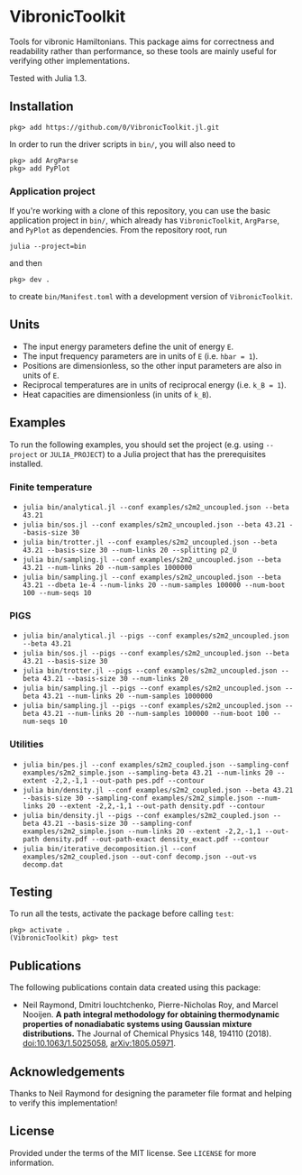 # VibronicToolkit

Tools for vibronic Hamiltonians.
This package aims for correctness and readability rather than performance, so these tools are mainly useful for verifying other implementations.

Tested with Julia 1.3.


## Installation

```
pkg> add https://github.com/0/VibronicToolkit.jl.git
```

In order to run the driver scripts in `bin/`, you will also need to
```
pkg> add ArgParse
pkg> add PyPlot
```

### Application project

If you're working with a clone of this repository, you can use the basic application project in `bin/`, which already has `VibronicToolkit`, `ArgParse`, and `PyPlot` as dependencies.
From the repository root, run
```
julia --project=bin
```
and then
```
pkg> dev .
```
to create `bin/Manifest.toml` with a development version of `VibronicToolkit`.


## Units

* The input energy parameters define the unit of energy `E`.
* The input frequency parameters are in units of `E` (i.e. `hbar = 1`).
* Positions are dimensionless, so the other input parameters are also in units of `E`.
* Reciprocal temperatures are in units of reciprocal energy (i.e. `k_B = 1`).
* Heat capacities are dimensionless (in units of `k_B`).


## Examples

To run the following examples, you should set the project (e.g. using `--project` or `JULIA_PROJECT`) to a Julia project that has the prerequisites installed.

### Finite temperature

* `julia bin/analytical.jl --conf examples/s2m2_uncoupled.json --beta 43.21`
* `julia bin/sos.jl --conf examples/s2m2_uncoupled.json --beta 43.21 --basis-size 30`
* `julia bin/trotter.jl --conf examples/s2m2_uncoupled.json --beta 43.21 --basis-size 30 --num-links 20 --splitting p2_U`
* `julia bin/sampling.jl --conf examples/s2m2_uncoupled.json --beta 43.21 --num-links 20 --num-samples 1000000`
* `julia bin/sampling.jl --conf examples/s2m2_uncoupled.json --beta 43.21 --dbeta 1e-4 --num-links 20 --num-samples 100000 --num-boot 100 --num-seqs 10`

### PIGS

* `julia bin/analytical.jl --pigs --conf examples/s2m2_uncoupled.json --beta 43.21`
* `julia bin/sos.jl --pigs --conf examples/s2m2_uncoupled.json --beta 43.21 --basis-size 30`
* `julia bin/trotter.jl --pigs --conf examples/s2m2_uncoupled.json --beta 43.21 --basis-size 30 --num-links 20`
* `julia bin/sampling.jl --pigs --conf examples/s2m2_uncoupled.json --beta 43.21 --num-links 20 --num-samples 1000000`
* `julia bin/sampling.jl --pigs --conf examples/s2m2_uncoupled.json --beta 43.21 --num-links 20 --num-samples 100000 --num-boot 100 --num-seqs 10`

### Utilities

* `julia bin/pes.jl --conf examples/s2m2_coupled.json --sampling-conf examples/s2m2_simple.json --sampling-beta 43.21 --num-links 20 --extent -2,2,-1,1 --out-path pes.pdf --contour`
* `julia bin/density.jl --conf examples/s2m2_coupled.json --beta 43.21 --basis-size 30 --sampling-conf examples/s2m2_simple.json --num-links 20 --extent -2,2,-1,1 --out-path density.pdf --contour`
* `julia bin/density.jl --pigs --conf examples/s2m2_coupled.json --beta 43.21 --basis-size 30 --sampling-conf examples/s2m2_simple.json --num-links 20 --extent -2,2,-1,1 --out-path density.pdf --out-path-exact density_exact.pdf --contour`
* `julia bin/iterative_decomposition.jl --conf examples/s2m2_coupled.json --out-conf decomp.json --out-vs decomp.dat`


## Testing

To run all the tests, activate the package before calling `test`:
```
pkg> activate .
(VibronicToolkit) pkg> test
```


## Publications

The following publications contain data created using this package:

* Neil Raymond, Dmitri Iouchtchenko, Pierre-Nicholas Roy, and Marcel Nooijen. **A path integral methodology for obtaining thermodynamic properties of nonadiabatic systems using Gaussian mixture distributions.** The Journal of Chemical Physics 148, 194110 (2018). [doi:10.1063/1.5025058](https://aip.scitation.org/doi/abs/10.1063/1.5025058), [arXiv:1805.05971](https://arxiv.org/abs/1805.05971).


## Acknowledgements

Thanks to Neil Raymond for designing the parameter file format and helping to verify this implementation!


## License

Provided under the terms of the MIT license.
See `LICENSE` for more information.
